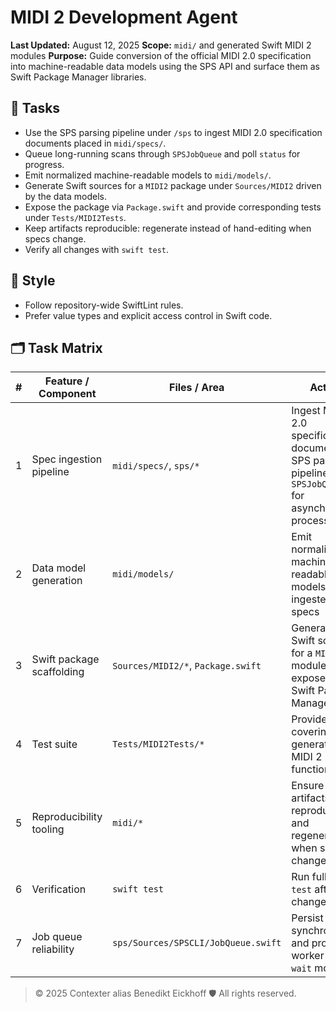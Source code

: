 # MIDI 2 Development Agent

**Last Updated:** August 12, 2025
**Scope:** `midi/` and generated Swift MIDI 2 modules
**Purpose:** Guide conversion of the official MIDI 2.0 specification into machine-readable data models using the SPS API and surface them as Swift Package Manager libraries.

## 🎯 Tasks
- Use the SPS parsing pipeline under `/sps` to ingest MIDI 2.0 specification documents placed in `midi/specs/`.
- Queue long-running scans through `SPSJobQueue` and poll `status` for progress.
- Emit normalized machine-readable models to `midi/models/`.
- Generate Swift sources for a `MIDI2` package under `Sources/MIDI2` driven by the data models.
- Expose the package via `Package.swift` and provide corresponding tests under `Tests/MIDI2Tests`.
- Keep artifacts reproducible: regenerate instead of hand-editing when specs change.
- Verify all changes with `swift test`.

## 📝 Style
- Follow repository-wide SwiftLint rules.
- Prefer value types and explicit access control in Swift code.

## 🗂 Task Matrix

| # | Feature / Component        | Files / Area                              | Action | Problems | Results | Status |
|---|---------------------------|-------------------------------------------|--------|----------|---------|--------|
| 1 | Spec ingestion pipeline   | `midi/specs/`, `sps/*`                     | Ingest MIDI 2.0 specification documents via SPS parsing pipeline using `SPSJobQueue` for asynchronous processing | – | index regenerated via `--wait` queue | DONE |
| 2 | Data model generation     | `midi/models/`                             | Emit normalized machine-readable models from ingested specs | – | messages, enums, bitfields, ranges regenerated | DONE |
| 3 | Swift package scaffolding | `Sources/MIDI2/*`, `Package.swift`         | Generate Swift sources for a `MIDI2` module and expose via Swift Package Manager | – | Package and tests scaffolded | DONE |
| 4 | Test suite                | `Tests/MIDI2Tests/*`                       | Provide tests covering generated MIDI 2 functionality | – | Sample model decoding tests added | DONE |
| 5 | Reproducibility tooling   | `midi/*`                                   | Ensure artifacts are reproducible and regeneratable when specs change | – | – | TODO |
| 6 | Verification              | `swift test`                               | Run full `swift test` after changes | – | all tests passed | DONE |
| 7 | Job queue reliability     | `sps/Sources/SPSCLI/JobQueue.swift`        | Persist jobs synchronously and provide worker or `--wait` mode | – | sync persistence and `--wait` flag implemented | DONE |


> © 2025 Contexter alias Benedikt Eickhoff 🛡️ All rights reserved.
